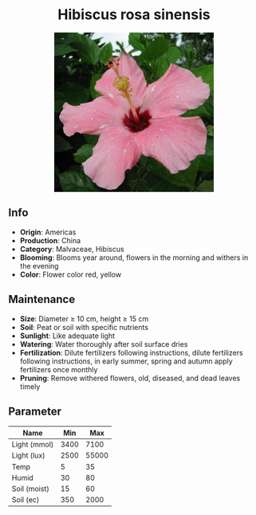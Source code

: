 <h1 align='center'>Hibiscus rosa sinensis</h1>
<p align="center">
    <img 
        align='center'
        width='320'
        src="../images/hibiscus rosa sinensis.png" 
        alt='Hibiscus rosa sinensis' />
</p>

## Info

 - **Origin**: Americas
 - **Production**: China
 - **Category**: Malvaceae, Hibiscus
 - **Blooming**: Blooms year around, flowers in the morning and withers in the evening
 - **Color**: Flower color red, yellow

## Maintenance

 - **Size**: Diameter ≥ 10 cm, height ≥ 15 cm
 - **Soil**: Peat or soil with specific nutrients
 - **Sunlight**: Like adequate light
 - **Watering**: Water thoroughly after soil surface dries
 - **Fertilization**: Dilute fertilizers following instructions, dilute fertilizers following instructions,  in early summer, spring and autumn apply fertilizers once monthly
 - **Pruning**: Remove withered flowers, old, diseased, and dead leaves timely

## Parameter

| Name         | Min  | Max   |
|--------------|------|-------|
| Light (mmol) | 3400 | 7100  |
| Light (lux)  | 2500 | 55000 |
| Temp         | 5    | 35    |
| Humid        | 30   | 80    |
| Soil (moist) | 15   | 60    |
| Soil (ec)    | 350  | 2000  |